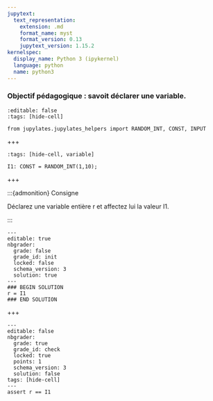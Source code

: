 ```yaml
---
jupytext:
  text_representation:
    extension: .md
    format_name: myst
    format_version: 0.13
    jupytext_version: 1.15.2
kernelspec:
  display_name: Python 3 (ipykernel)
  language: python
  name: python3
---
```


### Objectif pédagogique : savoit déclarer une variable.

```{code-cell}
:editable: false
:tags: [hide-cell]

from jupylates.jupylates_helpers import RANDOM_INT, CONST, INPUT
```

+++

```{code-cell}
:tags: [hide-cell, variable]

I1: CONST = RANDOM_INT(1,10);
```

+++

:::{admonition} Consigne

Déclarez une variable entière r et affectez lui la valeur I1.

:::

```{code-cell}
---
editable: true
nbgrader:
  grade: false
  grade_id: init
  locked: false
  schema_version: 3
  solution: true
---
### BEGIN SOLUTION
r = I1
### END SOLUTION
```

+++

```{code-cell}
---
editable: false
nbgrader:
  grade: true
  grade_id: check
  locked: true
  points: 1
  schema_version: 3
  solution: false
tags: [hide-cell]
---
assert r == I1
```
